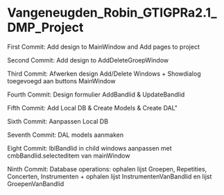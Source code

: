 <h1>Vangeneugden_Robin_GTIGPRa2.1_DMP_Project</h1>

<p>First Commit: Add design to MainWindow and Add pages to project</p>
<p>Second Commit: Add design to AddDeleteGroepWindow</p>
<p>Third Commit: Afwerken design Add/Delete Windows + Showdialog toegevoegd aan buttons MainWindow</p>
<p>Fourth Commit: Design formulier AddBandlid & UpdateBandlid</p>
<p>Fifth Commit: Add Local DB & Create Models & Create DAL"</p>
<p>Sixth Commit: Aanpassen Local DB</p>
<p>Seventh Commit: DAL models aanmaken</p>
<p>Eight Commit: lblBandlid in child windows aanpassen met cmbBandlid.selecteditem van mainWindow</p>
<p>Ninth Commit: Database operations: ophalen lijst Groepen, Repetities, Concerten, Instrumenten + ophalen lijst InstrumentenVanBandlid en lijst GroepenVanBandlid</p>